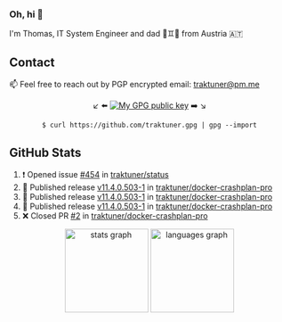 ### Oh, hi 👋

I'm Thomas, IT System Engineer and dad 👶♊️👶 from Austria 🇦🇹

<!--
**traktuner/traktuner** is a ✨ _special_ ✨ repository because its `README.md` (this file) appears on your GitHub profile.

Here are some ideas to get you started:

- 🔭 I’m currently working on ...
- 🌱 I’m currently learning ...
- 👯 I’m looking to collaborate on ...
- 🤔 I’m looking for help with ...
- 💬 Ask me about ...
- 📫 How to reach me: ...
- 😄 Pronouns: ...
- ⚡ Fun fact: ...
-->

## Contact
📫 Feel free to reach out by PGP encrypted email:
traktuner@pm.me

<div align="center" markdown="1">

↙️ ⬅️ [![My GPG public key](https://img.shields.io/badge/PGP%20public%20key-6D4AFF?style=for-the-badge)](https://github.com/traktuner.gpg) ➡️ ↘️

```shell
$ curl https://github.com/traktuner.gpg | gpg --import
```

</div>

## GitHub Stats
<!--START_SECTION:activity-->
1. ❗ Opened issue [#454](https://github.com/traktuner/status/issues/454) in [traktuner/status](https://github.com/traktuner/status)
2. 🚀 Published release [v11.4.0.503-1](https://github.com/traktuner/docker-crashplan-pro/releases/tag/v11.4.0.503-1) in [traktuner/docker-crashplan-pro](https://github.com/traktuner/docker-crashplan-pro)
3. 🚀 Published release [v11.4.0.503-1](https://github.com/traktuner/docker-crashplan-pro/releases/tag/v11.4.0.503-1) in [traktuner/docker-crashplan-pro](https://github.com/traktuner/docker-crashplan-pro)
4. 🚀 Published release [v11.4.0.503-1](https://github.com/traktuner/docker-crashplan-pro/releases/tag/v11.4.0.503-1) in [traktuner/docker-crashplan-pro](https://github.com/traktuner/docker-crashplan-pro)
5. ❌ Closed PR [#2](https://github.com/traktuner/docker-crashplan-pro/pull/2) in [traktuner/docker-crashplan-pro](https://github.com/traktuner/docker-crashplan-pro)
<!--END_SECTION:activity-->

<div align="center">
  <img src="https://github-readme-stats.vercel.app/api?username=traktuner&hide_title=false&hide_rank=false&show_icons=true&include_all_commits=true&count_private=true&disable_animations=false&theme=dracula&locale=en&hide_border=false&order=1" height="150" alt="stats graph"  />
  <img src="https://github-readme-stats.vercel.app/api/top-langs?username=traktuner&locale=en&hide_title=false&layout=compact&card_width=320&langs_count=5&theme=dracula&hide_border=false&order=2" height="150" alt="languages graph"  />
</div>
